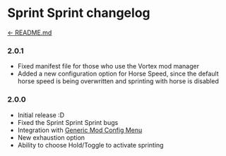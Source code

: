 # Sprint Sprint changelog
[← README.md](../README.md)

### 2.0.1
- Fixed manifest file for those who use the Vortex mod manager
- Added a new configuration option for Horse Speed, since the default horse speed is being overwritten and sprinting with horse is disabled

### 2.0.0
- Initial release :D
- Fixed the Sprint Sprint Sprint bugs
- Integration with [Generic Mod Config Menu](https://www.nexusmods.com/stardewvalley/mods/5098)
- New exhaustion option
- Ability to choose Hold/Toggle to activate sprinting
